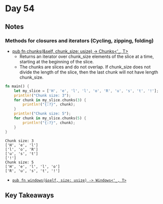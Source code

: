 # Day 54

## Notes

### Methods for closures and iterators (Cycling, zipping, folding)

- [pub fn chunks(&self, chunk_size: usize) -> Chunks<'_, T>](https://doc.rust-lang.org/std/primitive.slice.html#method.chunks)
  - Returns an iterator over chunk_size elements of the slice at a time, starting at the beginning of the slice.
  - The chunks are slices and do not overlap. If chunk_size does not divide the length of the slice, then the last chunk will not have length chunk_size.

```rust
fn main() {
    let my_slice = ['H', 'e', 'l', 'l', 'o', 'R', 'u', 's', 't', '!'];
    println!("Chunk size: 3");
    for chunk in my_slice.chunks(3) {
        println!("{:?}", chunk);
    }
    println!("Chunk size: 5");
    for chunk in my_slice.chunks(5) {
        println!("{:?}", chunk);
    }
}
```

```shell
Chunk size: 3
['H', 'e', 'l']
['l', 'o', 'R']
['u', 's', 't']
['!']
Chunk size: 5
['H', 'e', 'l', 'l', 'o']
['R', 'u', 's', 't', '!']
```

- [`pub fn windows(&self, size: usize) -> Windows<'_, T>`](https://doc.rust-lang.org/std/primitive.slice.html#method.windows)

## Key Takeaways
